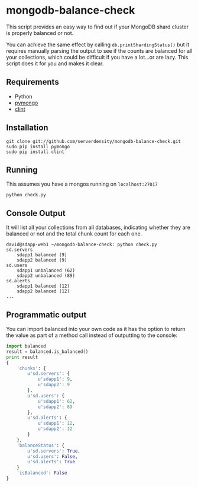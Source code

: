 mongodb-balance-check
=====================

This script provides an easy way to find out if your MongoDB shard cluster is properly balanced or not. 

You can achieve the same effect by calling `db.printShardingStatus()` but it requires manually parsing the output to see if the counts are balanced for all your collections, which could be difficult if you have a lot...or are lazy. This script does it for you and makes it clear.

Requirements
------------

* Python
* [pymongo](http://pypi.python.org/pypi/pymongo/)
* [clint](http://pypi.python.org/pypi/clint/)

Installation
------------
```
git clone git://github.com/serverdensity/mongodb-balance-check.git
sudo pip install pymongo
sudo pip install clint
```

Running
-------
This assumes you have a mongos running on `localhost:27017`

`python check.py`

Console Output
------
It will list all your collections from all databases, indicating whether they are balanced or not and the total chunk count for each one.

```
david@sdapp-web1 ~/mongodb-balance-check: python check.py 
sd.servers
    sdapp1 balanced (9)
    sdapp2 balanced (9)
sd.users
    sdapp1 unbalanced (62)
    sdapp2 unbalanced (89)
sd.alerts
    sdapp1 balanced (12)
    sdapp2 balanced (12)
...
```

Programmatic output
-------------------
You can import balanced into your own code as it has the option to return the value as part of a method call instead of outputting to the console:

```python
import balanced
result = balanced.is_balanced()
print result
{
    'chunks': {
        u'sd.servers': {
            u'sdapp1': 9,
            u'sdapp2': 9
        },
        u'sd.users': {
            u'sdapp1': 62,
            u'sdapp2': 89
        },
        u'sd.alerts': {
            u'sdapp1': 12,
            u'sdapp2': 12
        }
    },
    'balanceStatus': {
        u'sd.servers': True, 
        u'sd.users': False, 
        u'sd.alerts': True
    }
    'isBalanced': False
}
```